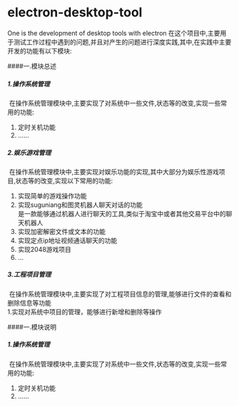 # electron-desktop-tool
One is the development of desktop tools with electron
在这个项目中,主要用于测试工作过程中遇到的问题,并且对产生的问题进行深度实践,其中,在实践中主要开发的功能有以下模块:     
    
        
####一.模块总述  

##### 1.操作系统管理  

  在操作系统管理模块中,主要实现了对系统中一些文件,状态等的改变,实现一些常用的功能:  
  1. 定时关机功能   
  2. ......
##### 2.娱乐游戏管理  

  在操作系统管理模块中,主要实现对娱乐功能的实现,其中大部分为娱乐性游戏项目,状态等的改变,实现以下常用的功能:   
  1. 实现简单的游戏操作功能   
  2. 实现suguniang和图灵机器人聊天对话的功能    
     是一款能够通过机器人进行聊天的工具,类似于淘宝中或者其他交易平台中的聊天机器人
  3. 实现加密解密文件或文本的功能  
  4. 实现定点ip地址视频通话聊天的功能   
  5. 实现2048游戏项目
  6. ...
##### 3.工程项目管理  

  在操作系统管理模块中,主要实现了对工程项目信息的管理,能够进行文件的查看和删除信息等功能      
   1.实现对系统中项目的管理，能够进行新增和删除等操作   
         
   
####一.模块说明    
            
            
##### 1.操作系统管理  

  在操作系统管理模块中,主要实现了对系统中一些文件,状态等的改变,实现一些常用的功能:
  1. 定时关机功能 
  2. ......

